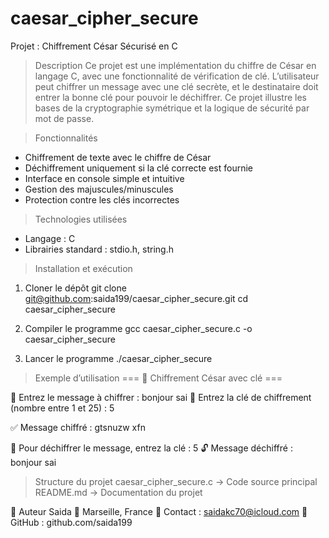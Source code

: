 # caesar_cipher_secure

Projet : Chiffrement César Sécurisé en C
> Description
Ce projet est une implémentation du chiffre de César en langage C, avec une fonctionnalité de vérification de clé. L’utilisateur peut chiffrer un message avec une clé secrète, et le destinataire doit entrer la bonne clé pour pouvoir le déchiffrer. Ce projet illustre les bases de la cryptographie symétrique et la logique de sécurité par mot de passe.

> Fonctionnalités
- Chiffrement de texte avec le chiffre de César
- Déchiffrement uniquement si la clé correcte est fournie
- Interface en console simple et intuitive
- Gestion des majuscules/minuscules
- Protection contre les clés incorrectes

> Technologies utilisées
- Langage : C
- Librairies standard : stdio.h, string.h

> Installation et exécution
1. Cloner le dépôt
git clone git@github.com:saida199/caesar_cipher_secure.git
cd caesar_cipher_secure


2. Compiler le programme
gcc caesar_cipher_secure.c -o caesar_cipher_secure


3. Lancer le programme
./caesar_cipher_secure



> Exemple d’utilisation
=== 🔐 Chiffrement César avec clé ===

🔏 Entrez le message à chiffrer : bonjour sai
🔑 Entrez la clé de chiffrement (nombre entre 1 et 25) : 5

✅ Message chiffré : gtsnuzw xfn

🔐 Pour déchiffrer le message, entrez la clé : 5
🔓 Message déchiffré : bonjour sai



> Structure du projet
caesar_cipher_secure.c     → Code source principal
README.md                  → Documentation du projet



👤 Auteur
Saida
📍 Marseille, France
📧 Contact : saidakc70@icloud.com
🔗 GitHub : github.com/saida199

